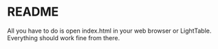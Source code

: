 README
======

All you have to do is open index.html in your web browser or LightTable. Everything should work fine from there.


